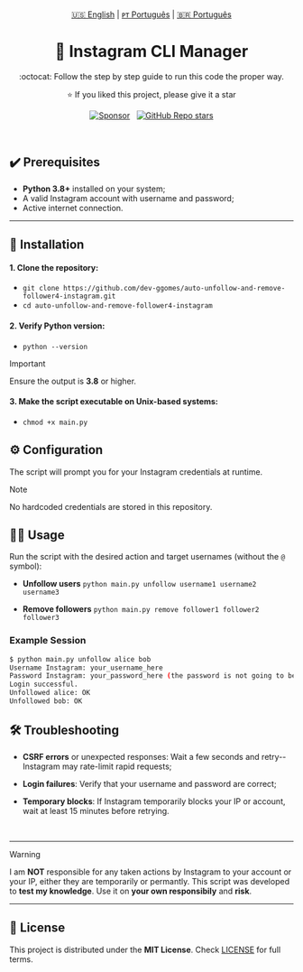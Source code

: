 <!-- |||||||||||||||||||| EN - PT |||||||||||||||||||| -->
<p align='center'>
  <a href="https://github.com/dev-ggomes/auto-unfollow-and-remove-follower4-instagram/blob/main/README.md">🇺🇸 English</a> | 
  <a href="https://github.com/dev-ggomes/auto-unfollow-and-remove-follower4-instagram/blob/main/README-pt-pt.md">ᴘᴛ Português</a> | 
  <a href="https://github.com/dev-ggomes/auto-unfollow-and-remove-follower4-instagram/blob/main/README-pt-br.md">🇧🇷 Português</a>
</p>

<h1 align="center">
  🚀 Instagram CLI Manager
</h1>

<p align='center'>
  :octocat: Follow the step by step guide to run this code the proper way.
</p>

<p align="center">
  ⭐ If you liked this project, please give it a star
</p>

<!-- |||||||||||||||||||| SPONSORS & STARS |||||||||||||||||||| -->
<p align='center'>
  <a href="https://github.com/sponsors/dev-ggomes"><img alt="Sponsor" src="https://img.shields.io/badge/sponsor-30363D?style=social&logo=GitHub-Sponsors&logoColor=#white" /></a>
  &nbsp;
  <a href="#"><img alt="GitHub Repo stars" src="https://img.shields.io/github/stars/dev-ggomes/auto-unfollow-and-remove-follower4-instagram?style=social" /></a>
</p>

<br>

## ✔️ Prerequisites

<p>
  
  - **Python 3.8+** installed on your system;
  - A valid Instagram account with username and password;
  - Active internet connection.

</p>

---

## 🚀 Installation

<p>

  #### 1. Clone the repository:

  - `git clone https://github.com/dev-ggomes/auto-unfollow-and-remove-follower4-instagram.git` <br>
  - `cd auto-unfollow-and-remove-follower4-instagram`

  #### 2. Verify Python version:

  - `python --version`

  >[!IMPORTANT]
  > Ensure the output is **3.8** or higher.

  #### 3. Make the script executable on Unix-based systems:

  - `chmod +x main.py`
  
</p>

## ⚙️ Configuration

<p>
  The script will prompt you for your Instagram credentials at runtime.
</p>

>[!NOTE]
> No hardcoded credentials are stored in this repository.

## 🏃‍♂️ Usage

<p>
  
  Run the script with the desired action and target usernames (without the `@` symbol):

  - **Unfollow users**
    `python main.py unfollow username1 username2 username3`

  - **Remove followers**
    `python main.py remove follower1 follower2 follower3`

  ### Example Session

  ```bash
  $ python main.py unfollow alice bob
  Username Instagram: your_username_here
  Password Instagram: your_password_here (the password is not going to be stored at any place)
  Login successful.
  Unfollowed alice: OK
  Unfollowed bob: OK
  ```
</p>

## 🛠 Troubleshooting

<p>

  - **CSRF errors** or unexpected responses: Wait a few seconds and retry--Instagram may rate-limit rapid requests;
  - **Login failures**: Verify that your username and password are correct;
  - **Temporary blocks**: If Instagram temporarily blocks your IP or account, wait at least 15 minutes before retrying.

    <br>

---

> [!WARNING]
> I am **NOT** responsible for any taken actions by Instagram to your account or your IP, either they are temporarily or permantly. This script was developed to **test my knowledge**. Use it on **your own responsibily** and **risk**.

---
</p>

## 📄 License

<p>
  
  This project is distributed under the **MIT License**. Check [LICENSE](https://github.com/dev-ggomes/auto-unfollow-and-remove-follower4-instagram?tab=MIT-1-ov-file) for full terms.

</p>
